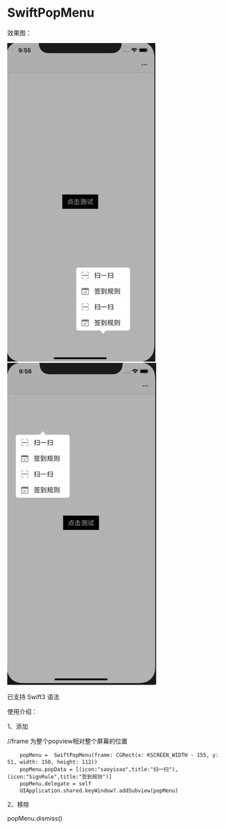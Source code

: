 # SwiftPopMenu
效果图：  

 ![image](https://github.com/TangledHusky/SwiftPopMenu/blob/master/img2.png)
 ![image](https://github.com/TangledHusky/SwiftPopMenu/blob/master/img1.png)
 
  
  
 已支持 Swift3 语法
  
  
 使用介绍：
  
  
 1、添加
  
  
//frame 为整个popview相对整个屏幕的位置  

        popMenu =  SwiftPopMenu(frame: CGRect(x: KSCREEN_WIDTH - 155, y: 51, width: 150, height: 112))
        popMenu.popData = [(icon:"saoyisao",title:"扫一扫"),(icon:"SignRule",title:"签到规则")]
        popMenu.delegate = self
        UIApplication.shared.keyWindow?.addSubview(popMenu)
	
  
  
 2、移除  
 

 popMenu.dismiss()
